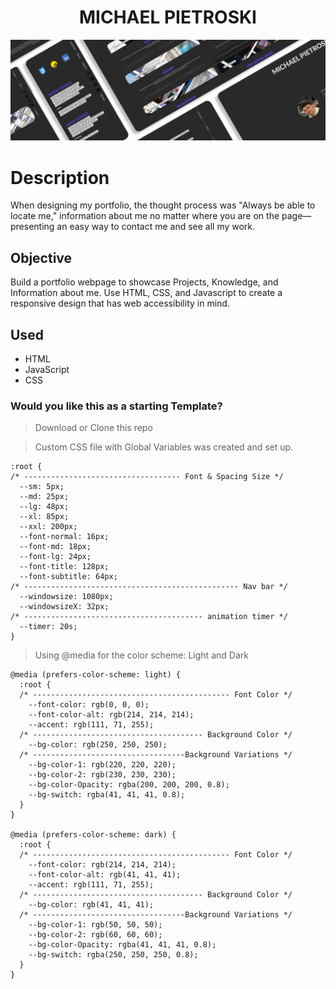 <div align="center">
  
# MICHAEL PIETROSKI
  
[![MichaelPietroski](/img/code-img/img-webportfolio.png)](https://vppelli.github.io/portfolio-website/)

</div>

# Description
When designing my portfolio, the thought process was "Always be able to locate me," information about me no matter where you are on the page—presenting an easy way to contact me and see all my work.

## Objective
Build a portfolio webpage to showcase Projects, Knowledge, and Information about me. Use HTML, CSS, and Javascript to create a responsive design that has web accessibility in mind.

## Used
- HTML
- JavaScript
- CSS

### Would you like this as a starting Template?
> Download or Clone this repo

> Custom CSS file with Global Variables was created and set up.
```
:root {
/* ----------------------------------- Font & Spacing Size */
  --sm: 5px;
  --md: 25px;
  --lg: 48px;
  --xl: 85px;
  --xxl: 200px;
  --font-normal: 16px;
  --font-md: 18px;
  --font-lg: 24px;
  --font-title: 128px;
  --font-subtitle: 64px;
/* ------------------------------------------------ Nav bar */
  --windowsize: 1080px;
  --windowsizeX: 32px;
/* ---------------------------------------- animation timer */
  --timer: 20s;
}
```
> Using @media for the color scheme: Light and Dark

```
@media (prefers-color-scheme: light) {
  :root {
  /* -------------------------------------------- Font Color */
    --font-color: rgb(0, 0, 0);
    --font-color-alt: rgb(214, 214, 214);
    --accent: rgb(111, 71, 255);
  /* -------------------------------------- Background Color */
    --bg-color: rgb(250, 250, 250);
  /* ----------------------------------Background Variations */
    --bg-color-1: rgb(220, 220, 220);
    --bg-color-2: rgb(230, 230, 230);
    --bg-color-Opacity: rgba(200, 200, 200, 0.8);
    --bg-switch: rgba(41, 41, 41, 0.8);
  }
}

@media (prefers-color-scheme: dark) {
  :root {
  /* -------------------------------------------- Font Color */
    --font-color: rgb(214, 214, 214);
    --font-color-alt: rgb(41, 41, 41);
    --accent: rgb(111, 71, 255);
  /* -------------------------------------- Background Color */
    --bg-color: rgb(41, 41, 41);
  /* ----------------------------------Background Variations */
    --bg-color-1: rgb(50, 50, 50);
    --bg-color-2: rgb(60, 60, 60);
    --bg-color-Opacity: rgba(41, 41, 41, 0.8);
    --bg-switch: rgba(250, 250, 250, 0.8);
  }
}
```
